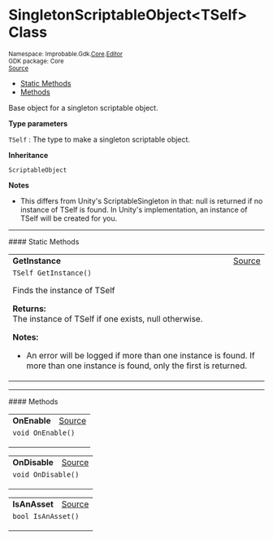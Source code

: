 
# SingletonScriptableObject&lt;TSelf&gt; Class
<sup>
Namespace: Improbable.Gdk.<a href="{{.Site.BaseURL}}/api/core-index">Core</a>.<a href="{{.Site.BaseURL}}/api/core/editor-index">Editor</a><br/>
GDK package: Core<br/>
<a href="https://www.github.com/spatialos/gdk-for-unity/blob/88a422dc255ef1d47ee9385f226ca439f31c000b/workers/unity/Packages/io.improbable.gdk.core/Editor/SingletonScriptableObject.cs/#L19">Source</a>
<style>
a code {
                    padding: 0em 0.25em!important;
}
code {
                    background-color: #ffffff!important;
}
</style>
</sup>
<nav id="pageToc" class="page-toc"><ul><li><a href="#static-methods">Static Methods</a>
<li><a href="#methods">Methods</a>
</ul></nav>

</p>



<p>Base object for a singleton scriptable object. </p>


</p>

<b>Type parameters</b>

<code>TSelf</code> : The type to make a singleton scriptable object.


</p>

<b>Inheritance</b>

<code>ScriptableObject</code>


</p>

<b>Notes</b>

- This differs from Unity's ScriptableSingleton<T> in that: null is returned if no instance of TSelf is found. In Unity's implementation, an instance of TSelf will be created for you.








</p>
<hr style="width:100%; border-top-color:#d8d8d8" />
#### Static Methods


</p>




<table width="100%">
    <tr>
        <td style="border-right:none"><a id="getinstance"></a><b>GetInstance</b></td>
        <td style="border-left:none; text-align:right"><a href="https://www.github.com/spatialos/gdk-for-unity/blob/88a422dc255ef1d47ee9385f226ca439f31c000b/workers/unity/Packages/io.improbable.gdk.core/Editor/SingletonScriptableObject.cs/#L79">Source</a></td>
    </tr>
    <tr>
        <td colspan="2">
<code>TSelf GetInstance()</code></p>
Finds the instance of TSelf
</p><b>Returns:</b></br>The instance of TSelf if one exists, null otherwise.


</p>

<b>Notes:</b>

<ul>
<li>An error will be logged if more than one instance is found. If more than one instance is found, only the first is returned. </li>
</ul>




</td>
    </tr>
</table>





</p>
<hr style="width:100%; border-top-color:#d8d8d8" />
#### Methods


</p>




<table width="100%">
    <tr>
        <td style="border-right:none"><a id="onenable"></a><b>OnEnable</b></td>
        <td style="border-left:none; text-align:right"><a href="https://www.github.com/spatialos/gdk-for-unity/blob/88a422dc255ef1d47ee9385f226ca439f31c000b/workers/unity/Packages/io.improbable.gdk.core/Editor/SingletonScriptableObject.cs/#L24">Source</a></td>
    </tr>
    <tr>
        <td colspan="2">
<code>void OnEnable()</code></p>






</td>
    </tr>
</table>


<table width="100%">
    <tr>
        <td style="border-right:none"><a id="ondisable"></a><b>OnDisable</b></td>
        <td style="border-left:none; text-align:right"><a href="https://www.github.com/spatialos/gdk-for-unity/blob/88a422dc255ef1d47ee9385f226ca439f31c000b/workers/unity/Packages/io.improbable.gdk.core/Editor/SingletonScriptableObject.cs/#L54">Source</a></td>
    </tr>
    <tr>
        <td colspan="2">
<code>void OnDisable()</code></p>






</td>
    </tr>
</table>


<table width="100%">
    <tr>
        <td style="border-right:none"><a id="isanasset"></a><b>IsAnAsset</b></td>
        <td style="border-left:none; text-align:right"><a href="https://www.github.com/spatialos/gdk-for-unity/blob/88a422dc255ef1d47ee9385f226ca439f31c000b/workers/unity/Packages/io.improbable.gdk.core/Editor/SingletonScriptableObject.cs/#L46">Source</a></td>
    </tr>
    <tr>
        <td colspan="2">
<code>bool IsAnAsset()</code></p>






</td>
    </tr>
</table>





